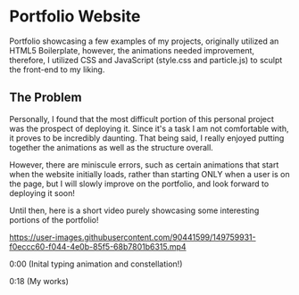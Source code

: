 # Portfolio Website
Portfolio showcasing a few examples of my projects, originally utilized an HTML5 Boilerplate, however, the animations needed improvement, therefore, I utilized CSS and JavaScript (style.css and particle.js) to sculpt the front-end to my liking.

## The Problem
Personally, I found that the most difficult portion of this personal project was the prospect of deploying it. Since it's a task I am not comfortable with, it proves to be incredibly daunting. That being said, I really enjoyed putting together the animations as well as the structure overall.

However, there are miniscule errors, such as certain animations that start when the website initially loads, rather than starting ONLY when a user is on the page, but I will slowly improve on the portfolio, and look forward to deploying it soon!

Until then, here is a short video purely showcasing some interesting portions of the portfolio!

https://user-images.githubusercontent.com/90441599/149759931-f0eccc60-f044-4e0b-85f5-68b7801b6315.mp4

0:00 (Inital typing animation and constellation!)

0:18 (My works)
